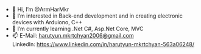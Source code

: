 - 👋 Hi, I’m @ArmHarMkr
- 👀 I’m interested in Back-end development and in creating electronic devices with Arduiono, C++
- 🌱 I’m currently learning .Net C#, Asp.Net Core, MVC
- 📫 E-Mail: harutyun.mkrtchyan2006@gmail.com  
      LinkedIn: https://www.linkedin.com/in/harutyun-mkrtchyan-563a06248/
